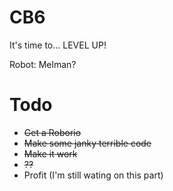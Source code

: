 # CB6

It's time to...
LEVEL UP!

Robot: Melman?

# Todo
- ~~Get a Roborio~~
- ~~Make some janky terrible code~~
- ~~Make it work~~
- ~~??~~
- Profit (I'm still wating on this part)
